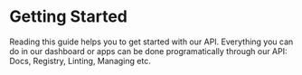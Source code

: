 # Getting Started

Reading this guide helps you to get started with our API. Everything you can do in our dashboard or apps can be done programatically through our API: Docs, Registry, Linting, Managing etc.

